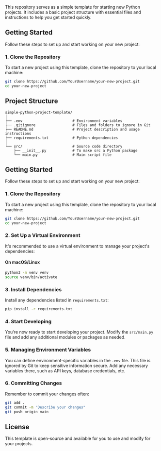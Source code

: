 This repository serves as a simple template for starting new Python projects. It includes a basic project structure with essential files and instructions to help you get started quickly.

## Getting Started

Follow these steps to set up and start working on your new project:

### 1. Clone the Repository

To start a new project using this template, clone the repository to your local machine:

```bash
git clone https://github.com/YourUsername/your-new-project.git
cd your-new-project
```


## Project Structure

```
simple-python-project-template/
│
├── .env                       # Environment variables
├── .gitignore                 # Files and folders to ignore in Git
├── README.md                  # Project description and usage instructions
├── requirements.txt           # Python dependencies
│
└── src/                       # Source code directory
    ├── __init__.py            # To make src a Python package
    └── main.py                # Main script file
```

## Getting Started

Follow these steps to set up and start working on your new project:

### 1. Clone the Repository

To start a new project using this template, clone the repository to your local machine:

```bash
git clone https://github.com/YourUsername/your-new-project.git
cd your-new-project
```

### 2. Set Up a Virtual Environment

It's recommended to use a virtual environment to manage your project's dependencies:

#### On macOS/Linux

```bash
python3 -m venv venv
source venv/bin/activate
```

### 3. Install Dependencies

Install any dependencies listed in `requirements.txt`:

```bash
pip install -r requirements.txt
```

### 4. Start Developing

You're now ready to start developing your project. Modify the `src/main.py` file and add any additional modules or packages as needed.

### 5. Managing Environment Variables

You can define environment-specific variables in the `.env` file. This file is ignored by Git to keep sensitive information secure. Add any necessary variables there, such as API keys, database credentials, etc.

### 6. Committing Changes

Remember to commit your changes often:

```bash
git add .
git commit -m "Describe your changes"
git push origin main
```

## License

This template is open-source and available for you to use and modify for your projects.
